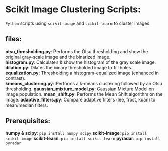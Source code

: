 # Scikit Image Clustering Scripts:
`Python` scripts using `scikit-image` and `scikit-learn` to cluster images.

## files:
**otsu_thresholding.py**: Performs the Otsu thresholding and show the original gray-scale image and the binarized image.  
**histogram.py**: Calculates & show the histogram of the gray scale image.  
**dilation.py**: Dilates the binary thresholded image to fill holes.  
**equalization.py**: Thresholding a histogram-equalized image (enhanced in contrast).  
**kmeans_clustering.py**: Performs a k-means clustering followed by an Otsu thresholding.
**gaussian_mixture_model.py**: Gaussian Mixture Model on image population.
**mean_shift.py**: Performs the Mean Shift algorithm on the image.
**adaptive_filters.py**: Compare adaptive filters (lee, frost, kuan) to mean/median filters.

## Prerequisites:
**numpy & scipy**: `pip install numpy scipy`
**scikit-image**: `pip install scikit-image`
**scikit-learn**: `pip install scikit-learn`
**pyradar**: `pip install pyradar`
